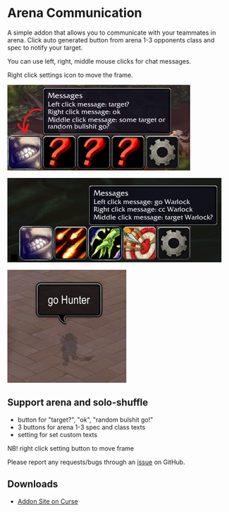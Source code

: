# Arena Communication

A simple addon that allows you to communicate with your teammates in arena. Click auto generated button from arena 1-3 opponents class and spec to notify your target.

You can use left, right, middle mouse clicks for chat messages.

Right click settings icon to move the frame.

![Screenshot](https://github.com/HexNeo/ArenaComm/blob/main/screenshots/1.png)

![Screenshot](https://github.com/HexNeo/ArenaComm/blob/main/screenshots/2.png)

![Screenshot](https://github.com/HexNeo/ArenaComm/blob/main/screenshots/3.png)

## Support arena and solo-shuffle

- button for "target?", "ok", "random bulshit go!"
- 3 buttons for arena 1-3 spec and class texts
- setting for set custom texts

NB! right click setting button to move frame

Please report any requests/bugs through an [issue](https://github.com/hexneo/ArenaComm/issues/new) on GitHub.

## Downloads

- [Addon Site on Curse](https://www.curseforge.com/wow/addons/arena-communication)